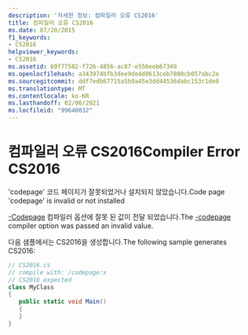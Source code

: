 ```yaml
---
description: '자세한 정보: 컴파일러 오류 CS2016'
title: 컴파일러 오류 CS2016
ms.date: 07/20/2015
f1_keywords:
- CS2016
helpviewer_keywords:
- CS2016
ms.assetid: 69f77502-f726-4856-ac87-e556eeb67349
ms.openlocfilehash: a343974bfb3dee9de4d8613ceb7800cb057abc2e
ms.sourcegitcommit: ddf7edb67715a5b9a45e3dd44536dabc153c1de0
ms.translationtype: MT
ms.contentlocale: ko-KR
ms.lasthandoff: 02/06/2021
ms.locfileid: "99640032"
---
```

# <a name="compiler-error-cs2016"></a><span data-ttu-id="ee99f-103">컴파일러 오류 CS2016</span><span class="sxs-lookup"><span data-stu-id="ee99f-103">Compiler Error CS2016</span></span>

<span data-ttu-id="ee99f-104">'codepage' 코드 페이지가 잘못되었거나 설치되지 않았습니다.</span><span class="sxs-lookup"><span data-stu-id="ee99f-104">Code page 'codepage' is invalid or not installed</span></span>  
  
 <span data-ttu-id="ee99f-105">[-Codepage](../language-reference/compiler-options/codepage-compiler-option.md) 컴파일러 옵션에 잘못 된 값이 전달 되었습니다.</span><span class="sxs-lookup"><span data-stu-id="ee99f-105">The [-codepage](../language-reference/compiler-options/codepage-compiler-option.md) compiler option was passed an invalid value.</span></span>  
  
 <span data-ttu-id="ee99f-106">다음 샘플에서는 CS2016을 생성합니다.</span><span class="sxs-lookup"><span data-stu-id="ee99f-106">The following sample generates CS2016:</span></span>  
  
```csharp  
// CS2016.cs  
// compile with: /codepage:x  
// CS2016 expected  
class MyClass  
{  
   public static void Main()  
   {  
   }  
}  
```
